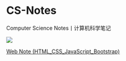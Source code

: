 # CS-Notes
Computer Science Notes丨计算机科学笔记

<img src="https://img.shields.io/badge/license-MIT-green.svg" />

[Web Note (HTML_CSS_JavaScript_Bootstrap)](web/Web_Note_Web笔记_HTML_CSS_JavaScript_Bootstrap.md)
